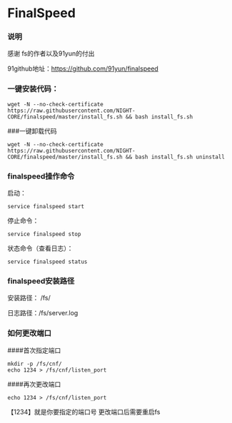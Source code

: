 # FinalSpeed
### 说明
感谢 fs的作者以及91yun的付出

91github地址：https://github.com/91yun/finalspeed
### 一键安装代码：
```
wget -N --no-check-certificate https://raw.githubusercontent.com/NIGHT-CORE/finalspeed/master/install_fs.sh && bash install_fs.sh
```
###一键卸载代码
```
wget -N --no-check-certificate https://raw.githubusercontent.com/NIGHT-CORE/finalspeed/master/install_fs.sh && bash install_fs.sh uninstall
```
### finalspeed操作命令

启动： 
```
service finalspeed start
```
停止命令：
```
service finalspeed stop
```
状态命令（查看日志）：
```
service finalspeed status
```
### finalspeed安装路径

安装路径： /fs/

日志路径：/fs/server.log

### 如何更改端口
####首次指定端口
```
mkdir -p /fs/cnf/
echo 1234 > /fs/cnf/listen_port
```
####再次更改端口
```
echo 1234 > /fs/cnf/listen_port
```
【1234】就是你要指定的端口号
更改端口后需要重启fs
